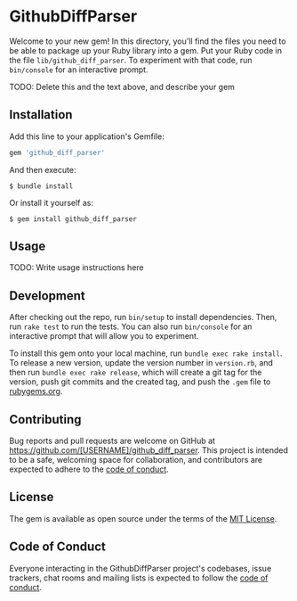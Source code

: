 # GithubDiffParser

Welcome to your new gem! In this directory, you'll find the files you need to be able to package up your Ruby library into a gem. Put your Ruby code in the file `lib/github_diff_parser`. To experiment with that code, run `bin/console` for an interactive prompt.

TODO: Delete this and the text above, and describe your gem

## Installation

Add this line to your application's Gemfile:

```ruby
gem 'github_diff_parser'
```

And then execute:

    $ bundle install

Or install it yourself as:

    $ gem install github_diff_parser

## Usage

TODO: Write usage instructions here

## Development

After checking out the repo, run `bin/setup` to install dependencies. Then, run `rake test` to run the tests. You can also run `bin/console` for an interactive prompt that will allow you to experiment.

To install this gem onto your local machine, run `bundle exec rake install`. To release a new version, update the version number in `version.rb`, and then run `bundle exec rake release`, which will create a git tag for the version, push git commits and the created tag, and push the `.gem` file to [rubygems.org](https://rubygems.org).

## Contributing

Bug reports and pull requests are welcome on GitHub at https://github.com/[USERNAME]/github_diff_parser. This project is intended to be a safe, welcoming space for collaboration, and contributors are expected to adhere to the [code of conduct](https://github.com/[USERNAME]/github_diff_parser/blob/master/CODE_OF_CONDUCT.md).

## License

The gem is available as open source under the terms of the [MIT License](https://opensource.org/licenses/MIT).

## Code of Conduct

Everyone interacting in the GithubDiffParser project's codebases, issue trackers, chat rooms and mailing lists is expected to follow the [code of conduct](https://github.com/[USERNAME]/github_diff_parser/blob/master/CODE_OF_CONDUCT.md).
